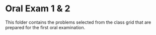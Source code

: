 Oral Exam 1 & 2
===========

This folder contains the problems selected from the
class grid that are prepared for the first oral
examination.
